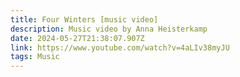 ```yaml
---
title: Four Winters [music video]
description: Music video by Anna Heisterkamp
date: 2024-05-27T21:38:07.907Z
link: https://www.youtube.com/watch?v=4aLIv38myJU
tags: Music
---
```


